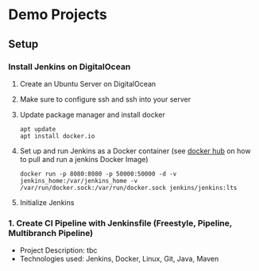 # Demo Projects 

## Setup
### Install Jenkins on DigitalOcean 
1. Create an Ubuntu Server on DigitalOcean
2. Make sure to configure ssh and ssh into your server
3. Update package manager and install docker 
   ```
   apt update
   apt install docker.io 
   ```
5. Set up and run Jenkins as a Docker container (see [docker hub](https://hub.docker.com/_/jenkins) on how to pull and run a jenkins Docker Image)
     
   ```
   docker run -p 8080:8080 -p 50000:50000 -d -v jenkins_home:/var/jenkins_home -v /var/run/docker.sock:/var/run/docker.sock jenkins/jenkins:lts
   ```
   
8. Initialize Jenkins 
### 1. Create CI Pipeline with Jenkinsfile (Freestyle, Pipeline, Multibranch Pipeline)
- Project Description: tbc 
- Technologies used: Jenkins, Docker, Linux, Git, Java, Maven
